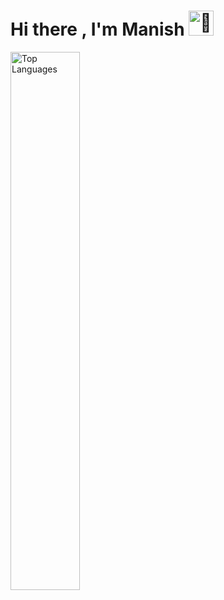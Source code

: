  
  <h1 >Hi there , I'm Manish <img  width="40" src="https://fonts.gstatic.com/s/e/notoemoji/latest/1f984/512.gif" alt="🦄" >  </h1>



<img align="left" width="47%" src="https://github-readme-stats.vercel.app/api/top-langs/?username=manish0kuniyal&hide_progress=true&bg_color=#67aeca" alt="Top Languages">





